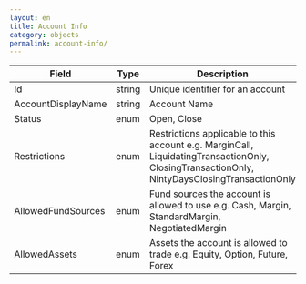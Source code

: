 ```yaml
---
layout: en
title: Account Info
category: objects
permalink: account-info/
---
```


| Field | Type | Description |
| ----- | ---- | ----------- |
| Id | string |  Unique identifier for an account |
| AccountDisplayName | string | Account Name |
| Status | enum | Open, Close |
| Restrictions | enum | Restrictions applicable to this account e.g. MarginCall, LiquidatingTransactionOnly, ClosingTransactionOnly, NintyDaysClosingTransactionOnly |
| AllowedFundSources | enum | Fund sources the account is allowed to use e.g. Cash, Margin, StandardMargin, NegotiatedMargin |
| AllowedAssets | enum | Assets the account is allowed to trade e.g. Equity, Option, Future, Forex |


